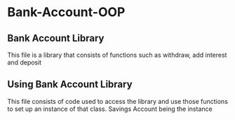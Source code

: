 # Bank-Account-OOP
## Bank Account Library 
This file is a library that consists of functions such as withdraw, add interest and deposit 

## Using Bank Account Library 
This file consists of code used to access the library and use those functions to set up an instance of that class. Savings Account being the instance 
